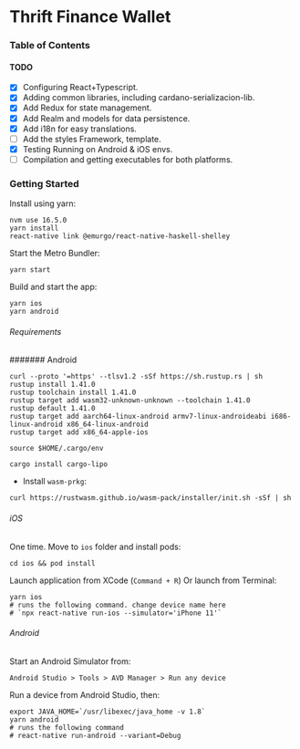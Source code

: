 # Thrift Finance Wallet

### Table of Contents
#### TODO

- [x] Configuring React+Typescript.
- [x] Adding common libraries, including cardano-serializacion-lib.
- [x] Add Redux for state management.
- [x] Add Realm and models for data persistence.
- [x] Add i18n for easy translations.
- [ ] Add the styles Framework, template.
- [x] Testing Running on Android & iOS envs.
- [ ] Compilation and getting executables for both platforms.

### Getting Started
Install using yarn:
```
nvm use 16.5.0 
yarn install
react-native link @emurgo/react-native-haskell-shelley
```

Start the Metro Bundler:
```
yarn start
```

Build and start the app:
```
yarn ios
yarn android
```
###### Requirements

####### Android
```
curl --proto '=https' --tlsv1.2 -sSf https://sh.rustup.rs | sh
rustup install 1.41.0
rustup toolchain install 1.41.0
rustup target add wasm32-unknown-unknown --toolchain 1.41.0
rustup default 1.41.0
rustup target add aarch64-linux-android armv7-linux-androideabi i686-linux-android x86_64-linux-android
rustup target add x86_64-apple-ios

source $HOME/.cargo/env

cargo install cargo-lipo
```

- Install `wasm-prkg`:

```shell
curl https://rustwasm.github.io/wasm-pack/installer/init.sh -sSf | sh
```

###### iOS

One time. Move to `ios` folder and install pods:

```
cd ios && pod install
```

Launch application from XCode (`Command + R`) Or launch from Terminal:

```
yarn ios
# runs the following command. change device name here
# `npx react-native run-ios --simulator='iPhone 11'`
```

###### Android

Start an Android Simulator from:
```
Android Studio > Tools > AVD Manager > Run any device
```

Run a device from Android Studio, then:
```
export JAVA_HOME=`/usr/libexec/java_home -v 1.8`  
yarn android
# runs the following command
# react-native run-android --variant=Debug
```


